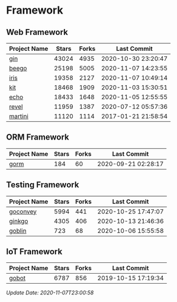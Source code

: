 # Framework

## Web Framework
| Project Name | Stars | Forks | Last Commit |
| ------------ | ----- | ----- | ----------- |
| [gin](https://github.com/gin-gonic/gin) | 43024 | 4935 | 2020-10-30 23:20:47 |
| [beego](https://github.com/astaxie/beego) | 25198 | 5005 | 2020-11-07 14:23:55 |
| [iris](https://github.com/kataras/iris) | 19358 | 2127 | 2020-11-07 10:49:14 |
| [kit](https://github.com/go-kit/kit) | 18468 | 1909 | 2020-11-03 15:30:51 |
| [echo](https://github.com/labstack/echo) | 18433 | 1648 | 2020-11-05 12:55:55 |
| [revel](https://github.com/revel/revel) | 11959 | 1387 | 2020-07-12 05:57:36 |
| [martini](https://github.com/go-martini/martini) | 11120 | 1114 | 2017-01-21 21:58:54 |

## ORM Framework
| Project Name | Stars | Forks | Last Commit |
| ------------ | ----- | ----- | ----------- |
| [gorm](https://github.com/jinzhu/gorm) | 184 | 60 | 2020-09-21 02:28:17 |

## Testing Framework
| Project Name | Stars | Forks | Last Commit |
| ------------ | ----- | ----- | ----------- |
| [goconvey](https://github.com/smartystreets/goconvey) | 5994 | 441 | 2020-10-25 17:47:07 |
| [ginkgo](https://github.com/onsi/ginkgo) | 4305 | 406 | 2020-10-13 21:46:36 |
| [goblin](https://github.com/franela/goblin) | 723 | 68 | 2020-10-06 15:55:58 |

## IoT Framework
| Project Name | Stars | Forks | Last Commit |
| ------------ | ----- | ----- | ----------- |
| [gobot](https://github.com/hybridgroup/gobot) | 6787 | 856 | 2019-10-15 17:19:34 |

*Update Date: 2020-11-07T23:00:58*